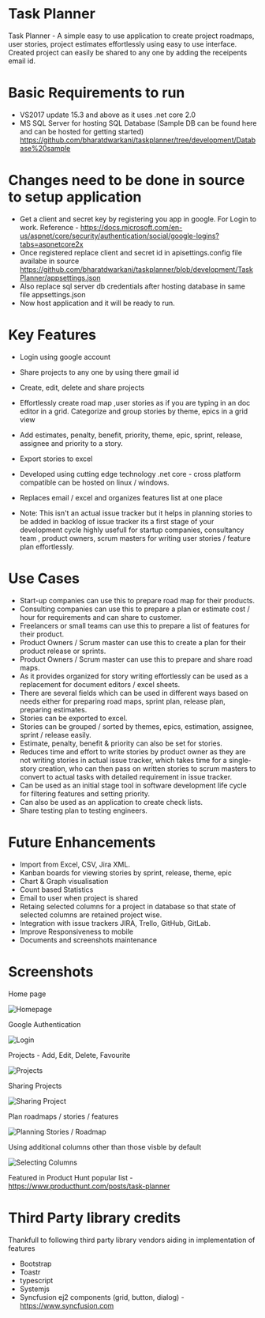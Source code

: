 # Task Planner
Task Planner -  A simple easy to use application to create project roadmaps, user stories, project estimates effortlessly using easy to use interface. Created project can easily be shared to any one by adding the receipents email id.

# Basic Requirements to run
* VS2017 update 15.3 and above as it uses .net core 2.0
* MS SQL Server for hosting SQL Database (Sample DB can be found here and can be hosted for getting started) https://github.com/bharatdwarkani/taskplanner/tree/development/Database%20sample 

# Changes need to be done in source to setup application 
* Get a client and secret key by registering you app in google. For Login to work.
Reference - https://docs.microsoft.com/en-us/aspnet/core/security/authentication/social/google-logins?tabs=aspnetcore2x
* Once registered replace client and secret id in apisettings.config file availabe in source https://github.com/bharatdwarkani/taskplanner/blob/development/TaskPlanner/appsettings.json
* Also replace sql server db credentials after hosting database in same file appsettings.json
* Now host application and it will be ready to run.

# Key Features

* Login using google account
* Share projects to any one by using there gmail id 
* Create, edit, delete and share projects
* Effortlessly create road map ,user stories as if you are typing in an doc editor in a grid.
Categorize and group stories by theme, epics in a grid view
* Add estimates, penalty, benefit, priority, theme, epic, sprint, release, assignee and priority to a story.
* Export stories to excel
* Developed using cutting edge technology .net core -  cross platform compatible can be hosted on linux / windows.
* Replaces email / excel and organizes features list at one place

* Note: This isn't an actual issue tracker but it helps in planning stories to be added in backlog of issue tracker its a first stage of your development cycle  highly usefull for startup companies, consultancy team , product owners, scrum masters for writing user stories / feature plan effortlessly.

# Use Cases

* Start-up companies can use this to prepare road map for their products.
* Consulting companies can use this to prepare a plan or estimate cost / hour for requirements and can share to customer.
* Freelancers or small teams can use this to prepare a list of features for their product.
* Product Owners / Scrum master can use this to create a plan for their product release or sprints.
* Product Owners / Scrum master can use this to prepare and share road maps.
* As it provides organized for story writing effortlessly can be used as a replacement for document editors / excel sheets.
* There are several fields which can be used in different ways based on needs either for preparing road maps, sprint plan, release plan, preparing estimates.
* Stories can be exported to excel.
* Stories can be grouped / sorted by themes, epics, estimation, assignee, sprint / release easily.
* Estimate, penalty, benefit & priority can also be set for stories.
* Reduces time and effort to write stories by product owner as they are not writing stories in actual issue tracker, which takes time for a single-story creation, who can then pass on written stories to scrum masters to convert to actual tasks with detailed requirement in issue tracker.
* Can be used as an initial stage tool in software development life cycle for filtering features and setting priority.
* Can also be used as an application to create check lists. 
* Share testing plan to testing engineers.



# Future Enhancements

* Import from Excel, CSV, Jira XML.
* Kanban boards for viewing stories by sprint, release, theme, epic
* Chart & Graph visualisation
* Count based Statistics
* Email to user when project is shared
* Retaing selected columns for a project in database so that state of selected columns are retained project wise.
* Integration with issue trackers JIRA, Trello, GitHub, GitLab.
* Improve Responsiveness to mobile
* Documents and screenshots maintenance 

# Screenshots

Home page 

![Homepage](http://www.syncfusion.com/downloads/support/directtrac/general/homepage-298396481.png "Homepage")

Google Authentication

![Login](http://www.syncfusion.com/downloads/support/directtrac/general/login1311576156.png "Login")

Projects - Add, Edit, Delete, Favourite

![Projects](http://www.syncfusion.com/downloads/support/directtrac/general/projects-461488668.png "Projects")

Sharing Projects

![Sharing Project](http://www.syncfusion.com/downloads/support/directtrac/general/share1386578163.png "Sharing Project")

Plan roadmaps / stories / features

![Planning Stories / Roadmap](http://www.syncfusion.com/downloads/support/directtrac/general/stories1753205535.png "Planning Stories / Roadmap")

Using additional columns other than those visble by default

![Selecting Columns](http://www.syncfusion.com/downloads/support/directtrac/general/columns1029361484.png "Selecting Columns")

Featured in Product Hunt popular list - https://www.producthunt.com/posts/task-planner

# Third Party library credits

Thankfull to following third party library vendors aiding in implementation of features

* Bootstrap 
* Toastr 
* typescript 
* Systemjs
* Syncfusion ej2 components (grid, button, dialog) - https://www.syncfusion.com 


